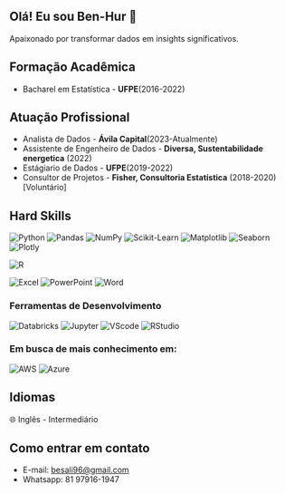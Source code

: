 ## Olá! Eu sou Ben-Hur 👋

Apaixonado por transformar dados em insights significativos.

## Formação Acadêmica
- Bacharel em Estatística - **UFPE**(2016-2022)

## Atuação Profissional
- Analista de Dados - **Ávila Capital**(2023-Atualmente)
- Assistente de Engenheiro de Dados - **Diversa, Sustentabilidade energetica** (2022)
- Estágiario de Dados - **UFPE**(2019-2022)
- Consultor de Projetos - **Fisher, Consultoria Estatística** (2018-2020)[Voluntário]

## Hard Skills

![Python](https://img.shields.io/badge/-Python-3776AB?style=flat-square&logo=python&logoColor=white)
![Pandas](https://img.shields.io/badge/-Pandas-150458?style=flat-square&logo=pandas&logoColor=white)
![NumPy](https://img.shields.io/badge/-NumPy-013243?style=flat-square&logo=numpy&logoColor=white)
![Scikit-Learn](https://img.shields.io/badge/-Scikit_Learn-F7931E?style=flat-square&logo=scikit-learn&logoColor=white)
![Matplotlib](https://img.shields.io/badge/-Matplotlib-3776AB?style=flat-square&logo=matplotlib&logoColor=white)
![Seaborn](https://img.shields.io/badge/-Seaborn-4EAA25?style=flat-square&logo=seaborn&logoColor=white)
![Plotly](https://img.shields.io/badge/-Plotly-3F4F75?style=flat-square&logo=plotly&logoColor=white)

![R](https://img.shields.io/badge/-R-276DC3?style=flat-square&logo=r&logoColor=white)

![Excel](https://img.shields.io/badge/-Excel-217346?style=flat-square&logo=microsoft-excel&logoColor=white)
![PowerPoint](https://img.shields.io/badge/-PowerPoint-B7472A?style=flat-square&logo=microsoft-powerpoint&logoColor=white)
![Word](https://img.shields.io/badge/-Word-2B579A?style=flat-square&logo=microsoft-word&logoColor=white)

### Ferramentas de Desenvolvimento

![Databricks](https://img.shields.io/badge/-Databricks-FF3620?style=flat-square&logo=databricks&logoColor=white)
![Jupyter](https://img.shields.io/badge/-Jupyter-F37626?style=flat-square&logo=jupyter&logoColor=white)
![VScode](https://img.shields.io/badge/-VSCode-007ACC?style=flat-square&logo=visual-studio-code&logoColor=white)
![RStudio](https://img.shields.io/badge/-RStudio-75AADB?style=flat-square&logo=rstudio&logoColor=white)

### Em busca de mais conhecimento em:

![AWS](https://img.shields.io/badge/-AWS-232F3E?style=flat-square&logo=amazon-aws&logoColor=white)
![Azure](https://img.shields.io/badge/-Azure-0078D4?style=flat-square&logo=microsoft-azure&logoColor=white)

## Idiomas 

🌐 Inglês - Intermediário

## Como entrar em contato

- E-mail: besali96@gmail.com
- Whatsapp: 81 97916-1947

